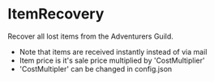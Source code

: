# ItemRecovery
Recover all lost items from the Adventurers Guild.
- Note that items are received instantly instead of via mail
- Item price is it's sale price multiplied by 'CostMultiplier'
- 'CostMultipler' can be changed in config.json
